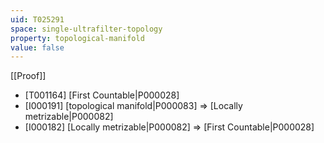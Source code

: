```yaml
---
uid: T025291
space: single-ultrafilter-topology
property: topological-manifold
value: false
---
```

[[Proof]]

* [T001164] [First Countable|P000028]
* [I000191] [topological manifold|P000083] => [Locally metrizable|P000082]
* [I000182] [Locally metrizable|P000082] => [First Countable|P000028]

